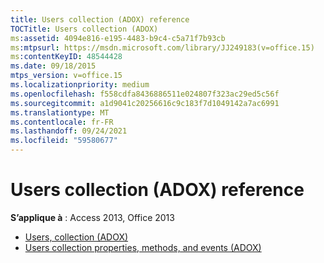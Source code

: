 ```yaml
---
title: Users collection (ADOX) reference
TOCTitle: Users collection (ADOX)
ms:assetid: 4094e816-e195-4483-b9c4-c5a71f7b93cb
ms:mtpsurl: https://msdn.microsoft.com/library/JJ249183(v=office.15)
ms:contentKeyID: 48544428
ms.date: 09/18/2015
mtps_version: v=office.15
ms.localizationpriority: medium
ms.openlocfilehash: f558cdfa8436886511e024807f323ac29ed5c56f
ms.sourcegitcommit: a1d9041c20256616c9c183f7d1049142a7ac6991
ms.translationtype: MT
ms.contentlocale: fr-FR
ms.lasthandoff: 09/24/2021
ms.locfileid: "59580677"
---
```

# <a name="users-collection-adox-reference"></a>Users collection (ADOX) reference

**S’applique à** : Access 2013, Office 2013

- [Users, collection (ADOX)](users-collection-adox.md)
- [Users collection properties, methods, and events (ADOX)](users-collection-properties-methods-and-events-adox.md)

